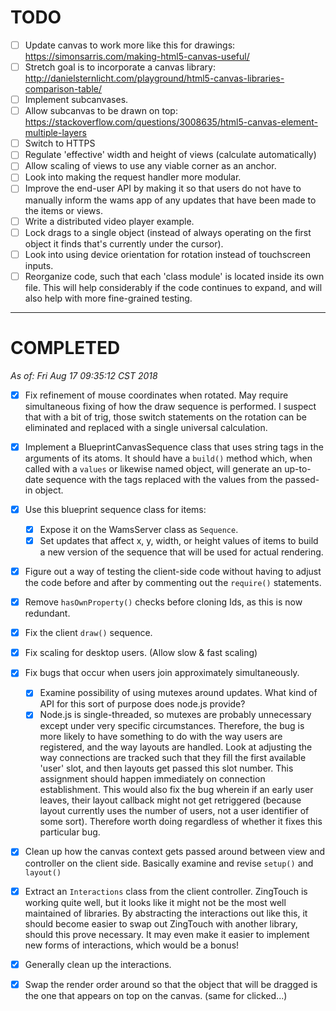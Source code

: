# TODO

- [ ] Update canvas to work more like this for drawings: 
      <https://simonsarris.com/making-html5-canvas-useful/>
- [ ] Stretch goal is to incorporate a canvas library: 
      <http://danielsternlicht.com/playground/html5-canvas-libraries-comparison-table/>
- [ ] Implement subcanvases.
- [ ] Allow subcanvas to be drawn on top: 
      <https://stackoverflow.com/questions/3008635/html5-canvas-element-multiple-layers>
- [ ] Switch to HTTPS
- [ ] Regulate 'effective' width and height of views (calculate automatically)
- [ ] Allow scaling of views to use any viable corner as an anchor.
- [ ] Look into making the request handler more modular.
- [ ] Improve the end-user API by making it so that users do not have to
      manually inform the wams app of any updates that have been made to the
      items or views.
- [ ] Write a distributed video player example.
- [ ] Lock drags to a single object (instead of always operating on the first
      object it finds that's currently under the cursor).
- [ ] Look into using device orientation for rotation instead of touchscreen
      inputs.
- [ ] Reorganize code, such that each 'class module' is located inside its own
      file. This will help considerably if the code continues to expand, and
      will also help with more fine-grained testing.

---

# COMPLETED

_As of: Fri Aug 17 09:35:12 CST 2018_

- [X] Fix refinement of mouse coordinates when rotated.
      May require simultaneous fixing of how the draw sequence is performed.
      I suspect that with a bit of trig, those switch statements on the rotation
      can be eliminated and replaced with a single universal calculation.
- [X] Implement a BlueprintCanvasSequence class that uses string tags in the
      arguments of its atoms. It should have a `build()` method which, when
      called with a `values` or likewise named object, will generate an
      up-to-date sequence with the tags replaced with the values from the
      passed-in object.
- [X] Use this blueprint sequence class for items:
  + [X] Expose it on the WamsServer class as `Sequence`.
  + [X] Set updates that affect x, y, width, or height values of items to build
        a new version of the sequence that will be used for actual rendering.
- [X] Figure out a way of testing the client-side code without having to adjust
      the code before and after by commenting out the `require()` statements.
- [X] Remove `hasOwnProperty()` checks before cloning Ids, as this is now 
      redundant.
- [X] Fix the client `draw()` sequence.
- [X] Fix scaling for desktop users. (Allow slow & fast scaling)
- [X] Fix bugs that occur when users join approximately simultaneously.
  + [X] Examine possibility of using mutexes around updates. What kind of API
        for this sort of purpose does node.js provide?
  + [X] Node.js is single-threaded, so mutexes are probably unnecessary except
        under very specific circumstances. Therefore, the bug is more likely to
        have something to do with the way users are registered, and the way
        layouts are handled. Look at adjusting the way connections are tracked
        such that they fill the first available 'user' slot, and then layouts
        get passed this slot number. This assignment should happen immediately
        on connection establishment.
        This would also fix the bug wherein if an early user leaves, their
        layout callback might not get retriggered (because layout currently uses
        the number of users, not a user identifier of some sort). Therefore
        worth doing regardless of whether it fixes this particular bug.
- [X] Clean up how the canvas context gets passed around between view and
      controller on the client side. Basically examine and revise `setup()` and
      `layout()`
- [X] Extract an `Interactions` class from the client controller. ZingTouch is 
      working quite well, but it looks like it might not be the most well
      maintained of libraries. By abstracting the interactions out like this, it
      should become easier to swap out ZingTouch with another library, should
      this prove necessary. It may even make it easier to implement new forms of
      interactions, which would be a bonus!
- [X] Generally clean up the interactions.
- [X] Swap the render order around so that the object that will be dragged is
      the one that appears on top on the canvas. (same for clicked...)


